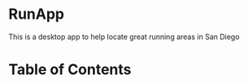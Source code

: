 # RunApp
This is a desktop app to help locate great running areas in San Diego

# Table of Contents
